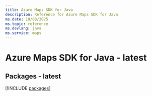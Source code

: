 ```yaml
---
title: Azure Maps SDK for Java
description: Reference for Azure Maps SDK for Java
ms.date: 10/08/2025
ms.topic: reference
ms.devlang: java
ms.service: maps
---
```

# Azure Maps SDK for Java - latest
## Packages - latest
[!INCLUDE [packages](maps-index.md)]